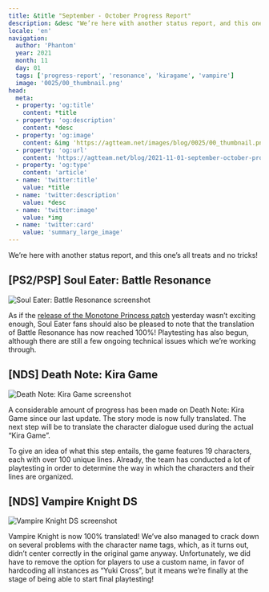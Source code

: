 ```yaml
---
title: &title "September - October Progress Report"
description: &desc "We’re here with another status report, and this one’s all treats and no tricks!"
locale: 'en'
navigation:
  author: 'Phantom'
  year: 2021
  month: 11
  day: 01
  tags: ['progress-report', 'resonance', 'kiragame', 'vampire']
  image: '0025/00_thumbnail.png'
head:
  meta:
  - property: 'og:title'
    content: *title
  - property: 'og:description'
    content: *desc
  - property: 'og:image'
    content: &img 'https://agtteam.net/images/blog/0025/00_thumbnail.png'
  - property: 'og:url'
    content: 'https://agtteam.net/blog/2021-11-01-september-october-progress-report'
  - property: 'og:type'
    content: 'article'
  - name: 'twitter:title'
    value: *title
  - name: 'twitter:description'
    value: *desc
  - name: 'twitter:image'
    value: *img
  - name: 'twitter:card'
    value: 'summary_large_image'
---
```


We’re here with another status report, and this one’s all treats and no tricks! 

## \[PS2/PSP\] Soul Eater: Battle Resonance

![Soul Eater: Battle Resonance screenshot](/images/blog/0025/666644697716064256_0.png)

As if the [release of the Monotone Princess patch](/blog/2021-10-31-monopri-patch-release) yesterday wasn’t exciting enough, Soul Eater fans should also be pleased to note that the translation of Battle Resonance has now reached 100%! Playtesting has also begun, although there are still a few ongoing technical issues which we’re working through.


## \[NDS\] Death Note: Kira Game

![Death Note: Kira Game screenshot](/images/blog/0025/666644697716064256_1.png)

A considerable amount of progress has been made on Death Note: Kira Game since our last update. The story mode is now fully translated. The next step will be to translate the character dialogue used during the actual “Kira Game”. 

To give an idea of what this step entails, the game features 19 characters, each with over 100 unique lines. Already, the team has conducted a lot of playtesting in order to determine the way in which the characters and their lines are organized.  


## \[NDS\] Vampire Knight DS

![Vampire Knight DS screenshot](/images/blog/0025/666644697716064256_2.png)

Vampire Knight is now 100% translated! We’ve also managed to crack down on several problems with the character name tags, which, as it turns out, didn’t center correctly in the original game anyway. Unfortunately, we did have to remove the option for players to use a custom name, in favor of hardcoding all instances as “Yuki Cross”, but it means we’re finally at the stage of being able to start final playtesting!
